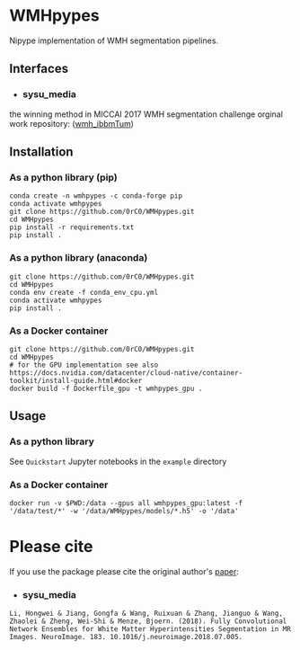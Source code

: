 # WMHpypes
Nipype implementation of WMH segmentation pipelines.

## Interfaces

* ###  sysu_media
the winning method in MICCAI 2017 WMH segmentation challenge orginal work repository: ([wmh_ibbmTum](https://github.com/hongweilibran/wmh_ibbmTum))

## Installation

### As a python library (pip)
```
conda create -n wmhpypes -c conda-forge pip
conda activate wmhpypes
git clone https://github.com/0rC0/WMHpypes.git
cd WMHpypes
pip install -r requirements.txt
pip install .
```

### As a python library (anaconda)
```
git clone https://github.com/0rC0/WMHpypes.git
cd WMHpypes
conda env create -f conda_env_cpu.yml
conda activate wmhpypes
pip install .
```

### As a Docker container
``` 
git clone https://github.com/0rC0/WMHpypes.git
cd WMHpypes
# for the GPU implementation see also https://docs.nvidia.com/datacenter/cloud-native/container-toolkit/install-guide.html#docker
docker build -f Dockerfile_gpu -t wmhpypes_gpu .
```

## Usage

### As a python library

See `Quickstart` Jupyter notebooks in the `example` directory

### As a Docker container
``` 
docker run -v $PWD:/data --gpus all wmhpypes_gpu:latest -f '/data/test/*' -w '/data/WMHpypes/models/*.h5' -o '/data'
```

# Please cite
If you use the package please cite the original author's [paper](https://arxiv.org/pdf/1802.05203.pdf):

* ### sysu_media
```
Li, Hongwei & Jiang, Gongfa & Wang, Ruixuan & Zhang, Jianguo & Wang, Zhaolei & Zheng, Wei-Shi & Menze, Bjoern. (2018). Fully Convolutional Network Ensembles for White Matter Hyperintensities Segmentation in MR Images. NeuroImage. 183. 10.1016/j.neuroimage.2018.07.005. 
```